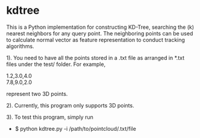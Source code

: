 # kdtree
This is a Python implementation for constructing KD-Tree, searching the (k) nearest neighbors for any query point. The neighboring points can be used to calculate normal vector as feature representation to conduct tracking algorithms.

1). You need to have all the points stored in a .txt file as arranged in *.txt files under the test/ folder. For example, 

1.2,3.0,4.0<br />
7.8,9.0,2.0

represent two 3D points.

2). Currently, this program only supports 3D points. 

3). To test this program, simply run
 * $ python kdtree.py -i /path/to/pointcloud/.txt/file
